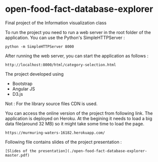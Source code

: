 # open-food-fact-database-explorer
Final project of the Information visualization class


To run the project you need to run a web server in the root folder of the application.
You can use the Python's SimpleHTTPServer :
    
    python -m SimpleHTTPServer 8000

After running the web server, you can start the application as follows : 
    
    http://localhost:8000/html/category-selection.html

The project developed using
  - Bootstrap
  - Angular JS
  - D3.js
  
 
 
 Not : For the library source files CDN is used.
 

You can access the online version of the project from following link. The application is deployed on Heroku.
At the begining it needs to load a big data file(around 32 MB) so it might take some time to load the page.

    https://murmuring-waters-16182.herokuapp.com/



Following file contains slides of the project presentation : 
    
    [Slides of the presentation](./open-food-fact-database-explorer-master.pdf)
